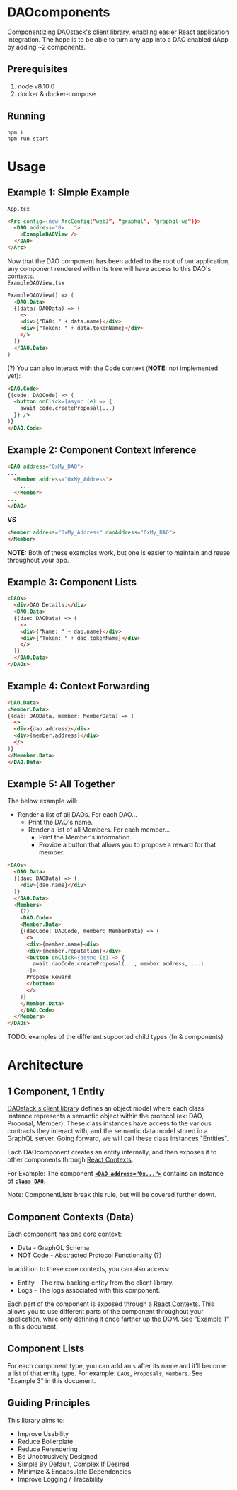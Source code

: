 # DAOcomponents  
Componentizing [DAOstack's client library](https://github.com/daostack/client), enabling easier React application integration. The hope is to be able to turn any app into a DAO enabled dApp by adding ~2 components.  

## Prerequisites  
1. node v8.10.0  
1. docker & docker-compose  

## Running  
`npm i`  
`npm run start`  

# Usage  
## Example 1: Simple Example  
`App.tsx`
```html
<Arc config={new ArcConfig("web3", "graphql", "graphql-ws")}>
  <DAO address="0x...">
    <ExampleDAOView />
  </DAO>
</Arc>
```

Now that the DAO component has been added to the root of our application, any component rendered within its tree will have access to this DAO's contexts.  
`ExampleDAOView.tsx`  
```html
ExampleDAOView() => (
  <DAO.Data>
  {(data: DAOData) => (
    <>
    <div>{"DAO: " + data.name}</div>
    <div>{"Token: " + data.tokenName}</div>
    </>
  )}
  </DAO.Data>
)
```

(?)
You can also interact with the Code context (**NOTE:** not implemented yet):
```html
<DAO.Code>
{(code: DAOCode) => (
  <button onClick={async (e) => {
    await code.createProposal(...)
  }} />
)}
</DAO.Code>
```

## Example 2: Component Context Inference
```html
<DAO address="0xMy_DAO">
...
  <Member address="0xMy_Address">
    ...
  </Member>
...
</DAO>
```

**VS**
```html
<Member address="0xMy_Address" daoAddress="0xMy_DAO">
</Member>
```

**NOTE:** Both of these examples work, but one is easier to maintain and reuse throughout your app.  

## Example 3: Component Lists
```html
<DAOs>
  <div>DAO Details:</div>
  <DAO.Data>
  {(dao: DAOData) => (
    <>
    <div>{"Name: " + dao.name}</div>
    <div>{"Token: " + dao.tokenName}</div>
    </>
  )}
  </DAO.Data>
</DAOs>
```

## Example 4: Context Forwarding
```html
<DAO.Data>
<Member.Data>
{(dao: DAOData, member: MemberData) => (
  <>
  <div>{dao.address}</div>
  <div>{member.address}</div>
  </>
)}
</Memeber.Data>
</DAO.Data>
```

## Example 5: All Together
The below example will:
* Render a list of all DAOs. For each DAO...
  * Print the DAO's name.
  * Render a list of all Members. For each member...
    * Print the Member's information.
    * Provide a button that allows you to propose a reward for that member.
```html
<DAOs>
  <DAO.Data>
  {(dao: DAOData) => (
    <div>{dao.name}</div>
  )}
  </DAO.Data>
  <Members>
    (?)
    <DAO.Code>
    <Member.Data>
    {(daoCode: DAOCode, member: MemberData) => (
      <>
      <div>{member.name}<div>
      <div>{member.reputation}</div>
      <button onClick={async (e) => {
        await daoCode.createProposal(..., member.address, ...)
      }}>
      Propose Reward
      </button>
      </>
    )}
    </Member.Data>
    </DAO.Code>
  </Members>
</DAOs>
```

TODO: examples of the different supported child types (fn & components)

# Architecture  
## 1 Component, 1 Entity  
[DAOstack's client library](https://github.com/daostack/client) defines an object model where each class instance represents a semantic object within the protocol (ex: DAO, Proposal, Member). These class instances have access to the various contracts they interact with, and the semantic data model stored in a GraphQL server. Going forward, we will call these class instances "Entities".  

Each DAOcomponent creates an entity internally, and then exposes it to other components through [React Contexts](https://reactjs.org/docs/context.html).  

For Example: The component [**`<DAO address="0x...">`**](./src/components/DAO.tsx) contains an instance of [**`class DAO`**](https://github.com/daostack/client/blob/master/src/dao.ts).  

Note: ComponentLists break this rule, but will be covered further down.  

## Component Contexts (Data)  
Each component has one core context:  
* Data - GraphQL Schema  
* NOT Code - Abstracted Protocol Functionality (?)

In addition to these core contexts, you can also access:
* Entity - The raw backing entity from the client library.
* Logs - The logs associated with this component.

Each part of the component is exposed through a [React Contexts](https://reactjs.org/docs/context.html). This allows you to use different parts of the component throughout your application, while only defining it once farther up the DOM. See "Example 1" in this document.  

## Component Lists  
For each component type, you can add an `s` after its name and it'll become a list of that entity type. For example: `DAOs`, `Proposals`, `Members`. See "Example 3" in this document.  

## Guiding Principles  
This library aims to:
* Improve Usability
* Reduce Boilerplate
* Reduce Rerendering
* Be Unobtrusively Designed
* Simple By Default, Complex If Desired
* Minimize & Encapsulate Dependencies
* Improve Logging / Tracability
